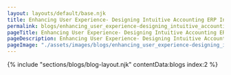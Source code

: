 ```yaml
---
layout: layouts/default/base.njk
title: Enhancing User Experience- Designing Intuitive Accounting ERP Interfaces 🎨💼
permalink: blogs/enhancing_user_experience-designing_intuitive_accounting_epr_interfaces.html
pageTitle: Enhancing User Experience- Designing Intuitive Accounting ERP Interfaces 🎨💼 | Finovers
pageDescription: Enhancing User Experience- Designing Intuitive Accounting ERP Interfaces 🎨💼
pageImage: "./assets/images/blogs/enhancing_user_experience-designing_intuitive_accounting_epr_interfaces.jpeg"
---
```


{% include "sections/blogs/blog-layout.njk" contentData:blogs index:2  %}